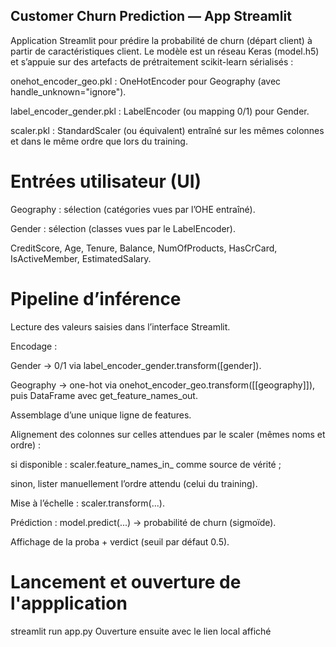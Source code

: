 ## Customer Churn Prediction — App Streamlit

Application Streamlit pour prédire la probabilité de churn (départ client) à partir de caractéristiques client.
Le modèle est un réseau Keras (model.h5) et s’appuie sur des artefacts de prétraitement scikit-learn sérialisés :

onehot_encoder_geo.pkl : OneHotEncoder pour Geography (avec handle_unknown="ignore").

label_encoder_gender.pkl : LabelEncoder (ou mapping 0/1) pour Gender.

scaler.pkl : StandardScaler (ou équivalent) entraîné sur les mêmes colonnes et dans le même ordre que lors du training.

# Entrées utilisateur (UI)

Geography : sélection (catégories vues par l’OHE entraîné).

Gender : sélection (classes vues par le LabelEncoder).

CreditScore, Age, Tenure, Balance, NumOfProducts, HasCrCard, IsActiveMember, EstimatedSalary.

# Pipeline d’inférence 

Lecture des valeurs saisies dans l’interface Streamlit.

Encodage :

Gender → 0/1 via label_encoder_gender.transform([gender]).

Geography → one-hot via onehot_encoder_geo.transform([[geography]]), puis DataFrame avec get_feature_names_out.

Assemblage d’une unique ligne de features.

Alignement des colonnes sur celles attendues par le scaler (mêmes noms et ordre) :

si disponible : scaler.feature_names_in_ comme source de vérité ;

sinon, lister manuellement l’ordre attendu (celui du training).

Mise à l’échelle : scaler.transform(...).

Prédiction : model.predict(...) → probabilité de churn (sigmoïde).

Affichage de la proba + verdict (seuil par défaut 0.5).

# Lancement et ouverture de l'appplication
streamlit run app.py
Ouverture ensuite avec le lien local affiché

